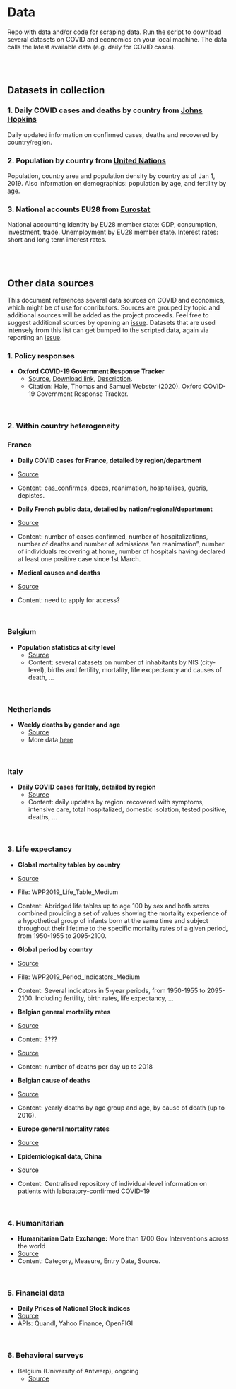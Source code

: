 # Data
Repo with data and/or code for scraping data.
Run the script to download several datasets on COVID and economics on your local machine. The data calls the latest available data (e.g. daily for COVID cases).

</br>
</br>

## Datasets in collection

### 1. Daily COVID cases and deaths by country from [Johns Hopkins](https://github.com/CSSEGISandData/COVID-19/tree/master/csse_covid_19_data/csse_covid_19_time_series) 
Daily updated information on confirmed cases, deaths and recovered by country/region.

### 2. Population by country from [United Nations](https://population.un.org/wpp/Download/Standard/CSV/) 
Population, country area and population density by country as of Jan 1, 2019.
Also information on demographics: population by age, and fertility by age.

### 3. National accounts EU28 from [Eurostat](https://ec.europa.eu/eurostat/web/population-demography-migration-projections/data/database) 
National accounting identity by EU28 member state: GDP, consumption, investment, trade.
Unemployment by EU28 member state.
Interest rates: short and long term interest rates.


</br>
</br>

## Other data sources

This document references several data sources on COVID and economics, which might be of use for conributors.
Sources are grouped by topic and additional sources will be added as the project proceeds. 
Feel free to suggest additional sources by opening an [issue](https://github.com/Learning-from-the-curve/Data/issues).
Datasets that are used intensely from this list can get bumped to the scripted data, again via reporting an [issue](https://github.com/Learning-from-the-curve/Data/issues).

### 1. Policy responses
- **Oxford COVID-19 Government Response Tracker**
  - [Source](https://www.bsg.ox.ac.uk/research/research-projects/oxford-covid-19-government-response-tracker), [Download link](https://www.bsg.ox.ac.uk/sites/default/files/OxCGRT_Download_latest_data.xlsx), [Description](https://www.bsg.ox.ac.uk/sites/default/files/2020-03/BSG-WP-2020-031-v2.0.pdf).
  - Citation: Hale, Thomas and Samuel Webster (2020). Oxford COVID-19 Government Response Tracker.

</br>

### 2. Within country heterogeneity
### France
-	**Daily COVID cases for France, detailed by region/department** 
  - [Source](https://github.com/opencovid19-fr/data/blob/master/README.en.md)
  - Content: cas_confirmes, deces, reanimation, hospitalises, gueris, depistes.
  
-	**Daily French public data, detailed by nation/regional/department**
  - [Source](https://geodes.santepubliquefrance.fr/#c=indicator&f=0&i=covid_hospit.hosp&s=2020-03-26&t=a01&view=map2) 
  - Content: number of cases confirmed, number of hospitalizations, number of deaths and number of admissions “en reanimation”, number of individuals recovering at home, number of hospitals having declared at least one positive case since 1st March.

-	**Medical causes and deaths**
  - [Source](https://www.cepidc.inserm.fr/)  
  - Content: need to apply for access?

</br>

### Belgium
- **Population statistics at city level** 
  - [Source](https://statbel.fgov.be/en/themes/population/structure-population)
  - Content: several datasets on number of inhabitants by NIS (city-level), births and fertility, mortality, life excpectancy and causes of death, ...

</br>

### Netherlands
- **Weekly deaths by gender and age**
  - [Source](https://opendata.cbs.nl/#/CBS/nl/dataset/70895ned/table?dl=35477)
  - More data [here](https://opendata.cbs.nl/portal.html?_la=nl&_catalog=CBS&tableId=70895ned&_theme=75)
 
</br>
 
### Italy
- **Daily COVID cases for Italy, detailed by region**
  - [Source](https://github.com/pcm-dpc/COVID-19/tree/master/dati-regioni)
  - Content: daily updates by region: recovered with symptoms, intensive care, total hospitalized, domestic isolation, tested positive, deaths, ...

</br>

### 3. Life expectancy
-	**Global mortality tables by country**
  - [Source](https://population.un.org/wpp/Download/Standard/CSV/)
  - File: WPP2019_Life_Table_Medium
  - Content: Abridged life tables up to age 100 by sex and both sexes combined providing a set of values showing the 
    mortality experience of a hypothetical group of infants born at the same time and subject throughout their lifetime 
    to the specific mortality rates of a given period, from 1950-1955 to 2095-2100.
    
-	**Global period by country**
  - [Source](https://population.un.org/wpp/Download/Standard/CSV/)
  - File: WPP2019_Period_Indicators_Medium
  - Content: Several indicators in 5-year periods, from 1950-1955 to 2095-2100. 
    Including fertility, birth rates, life expectancy, ...
    
-	**Belgian general mortality rates**
  - [Source](https://epistat.wiv-isp.be/momo/)
  - Content: ????
  - [Source](https://statbel.fgov.be/en/open-data/number-deaths-day)
  - Content: number of deaths per day up to 2018
  
-	**Belgian cause of deaths**
  - [Source](https://statbel.fgov.be/en/themes/population/mortality-life-expectancy-and-causes-death/causes-death#figures)
  - Content: yearly deaths by age group and age, by cause of death (up to 2016).
  
-	**Europe general mortality rates**
  - [Source](http://www.euromomo.eu)
  
-	**Epidemiological data, China**
  - [Source](https://www.thelancet.com/journals/laninf/article/PIIS1473-3099(20)30119-5/fulltext)
  - Content: Centralised repository of individual-level information on patients with laboratory-confirmed COVID-19

</br>

### 4. Humanitarian
-	**Humanitarian Data Exchange:** More than 1700 Gov Interventions across the world
  - [Source](https://data.humdata.org/dataset/acaps-covid19-government-measures-dataset) 
  - Content: Category, Measure, Entry Date, Source.
 
</br>
 
### 5. Financial data
-	**Daily Prices of National Stock indices**
  - [Source](https://finance.yahoo.com/world-indices/)
  -	APIs: Quandl, Yahoo Finance, OpenFIGI

</br>

### 6. Behavioral surveys
- Belgium (University of Antwerp), ongoing
  - [Source](https://www.tijd.be/dossiers/coronavirus/34-doden-aantal-ziekenhuisopnames-daalt-voor-tweede-dag-op-rij/10216380.html)
